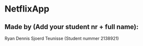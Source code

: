 # NetflixApp


## Made by (Add your student nr + full name):
  Ryan 
  Dennis
  Sjoerd Teunisse (Student nummer 2138921)
